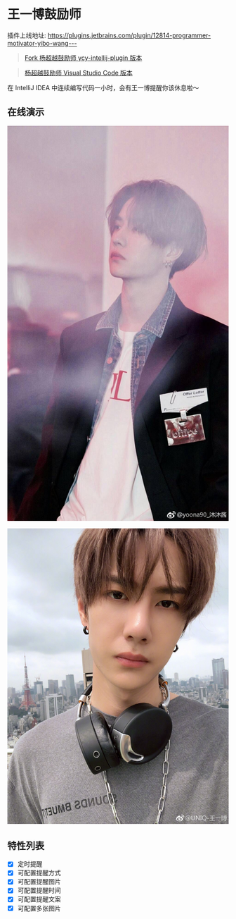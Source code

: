 # 王一博鼓励师

插件上线地址: https://plugins.jetbrains.com/plugin/12814-programmer-motivator-yibo-wang---

> [Fork 杨超越鼓励师 ycy-intellij-plugin 版本](https://github.com/FantasticMao/ycy-intellij-plugin)

> [杨超越鼓励师 Visual Studio Code 版本](https://github.com/formulahendry/vscode-ycy)

在 IntelliJ IDEA 中连续编写代码一小时，会有王一博提醒你该休息啦～

## 在线演示
![usage](src/main/resources/images/1.jpg)

![config](src/main/resources/images/2.jpg)

## 特性列表
* [x] 定时提醒
* [x] 可配置提醒方式
* [x] 可配置提醒图片
* [x] 可配置提醒时间
* [x] 可配置提醒文案
* [x] 可配置多张图片